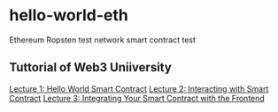 # hello-world-eth
Ethereum Ropsten test network smart contract test

## Tuttorial of Web3 Uniiversity
[Lecture 1: Hello World Smart Contract](https://www.web3.university/article/hello-world-smart-contract)
[Lecture 2: Interacting with Smart Contract](https://www.web3.university/article/interacting-with-a-smart-contract)
[Lecture 3: Integrating Your Smart Contract with the Frontend](https://www.web3.university/article/integrating-your-smart-contract-with-the-frontend)